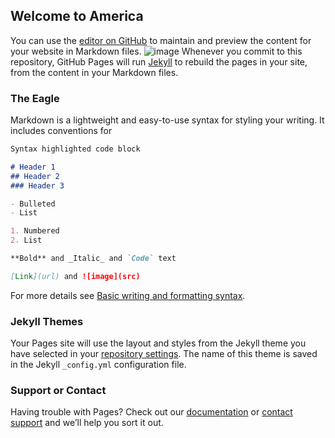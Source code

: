 ## Welcome to America

You can use the [editor on GitHub](https://images.fineartamerica.com/images/artworkimages/mediumlarge/1/america-freedom-gary-gunderson.jpg) to maintain and preview the content for your website in Markdown files.
![image](https://images.fineartamerica.com/images/artworkimages/mediumlarge/1/america-freedom-gary-gunderson.jpg)
Whenever you commit to this repository, GitHub Pages will run [Jekyll](https://jekyllrb.com/) to rebuild the pages in your site, from the content in your Markdown files.

### The Eagle

Markdown is a lightweight and easy-to-use syntax for styling your writing. It includes conventions for

```markdown
Syntax highlighted code block

# Header 1
## Header 2
### Header 3

- Bulleted
- List

1. Numbered
2. List

**Bold** and _Italic_ and `Code` text

[Link](url) and ![image](src)
```

For more details see [Basic writing and formatting syntax](https://docs.github.com/en/github/writing-on-github/getting-started-with-writing-and-formatting-on-github/basic-writing-and-formatting-syntax).

### Jekyll Themes

Your Pages site will use the layout and styles from the Jekyll theme you have selected in your [repository settings](https://github.com/AmmonSalmon/SUPER-MEGA-ULTIMATE-Website/settings/pages). The name of this theme is saved in the Jekyll `_config.yml` configuration file.

### Support or Contact

Having trouble with Pages? Check out our [documentation](https://docs.github.com/categories/github-pages-basics/) or [contact support](https://support.github.com/contact) and we’ll help you sort it out.
